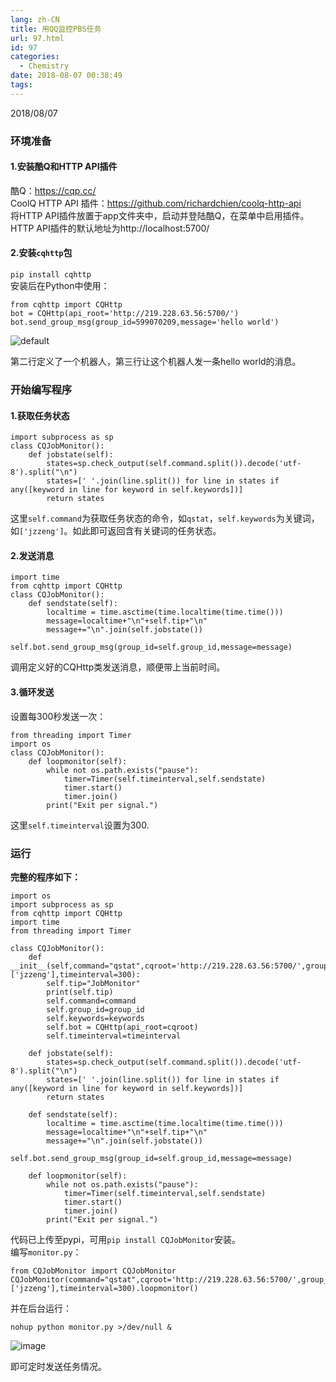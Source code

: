 ```yaml
---
lang: zh-CN
title: 用QQ监控PBS任务
url: 97.html
id: 97
categories:
  - Chemistry
date: 2018-08-07 00:38:49
tags:
---
```


2018/08/07

### 环境准备

#### 1.安装酷Q和HTTP API插件

酷Q：https://cqp.cc/  
CoolQ HTTP API 插件：https://github.com/richardchien/coolq-http-api  
将HTTP API插件放置于app文件夹中，启动并登陆酷Q，在菜单中启用插件。  
HTTP API插件的默认地址为http://localhost:5700/

#### 2.安装`cqhttp`包

`pip install cqhttp`  
安装后在Python中使用：

    from cqhttp import CQHttp
    bot = CQHttp(api_root='http://219.228.63.56:5700/')
    bot.send_group_msg(group_id=599070209,message='hello world')

![default](https://user-images.githubusercontent.com/9496702/43784385-a07c6486-9a96-11e8-808e-be63cf9b381e.png)

第二行定义了一个机器人，第三行让这个机器人发一条hello world的消息。  

### 开始编写程序

#### 1.获取任务状态

    import subprocess as sp
    class CQJobMonitor():
        def jobstate(self):
            states=sp.check_output(self.command.split()).decode('utf-8').split("\n")
            states=[' '.join(line.split()) for line in states if any([keyword in line for keyword in self.keywords])]
            return states

这里`self.command`为获取任务状态的命令，如`qstat`，`self.keywords`为关键词，如`['jzzeng']`。如此即可返回含有关键词的任务状态。

#### 2.发送消息

    import time
    from cqhttp import CQHttp
    class CQJobMonitor():
        def sendstate(self):
            localtime = time.asctime(time.localtime(time.time()))
            message=localtime+"\n"+self.tip+"\n"
            message+="\n".join(self.jobstate())
            self.bot.send_group_msg(group_id=self.group_id,message=message)

调用定义好的CQHttp类发送消息，顺便带上当前时间。

#### 3.循环发送

设置每300秒发送一次：

    from threading import Timer
    import os
    class CQJobMonitor():
        def loopmonitor(self):
            while not os.path.exists("pause"):
                timer=Timer(self.timeinterval,self.sendstate)
                timer.start()
                timer.join()
            print("Exit per signal.")

这里`self.timeinterval`设置为300.

### 运行

**完整的程序如下：**

    import os
    import subprocess as sp
    from cqhttp import CQHttp
    import time
    from threading import Timer
    
    class CQJobMonitor():
        def __init__(self,command="qstat",cqroot='http://219.228.63.56:5700/',group_id=312676525,keywords=['jzzeng'],timeinterval=300):
            self.tip="JobMonitor"
            print(self.tip)
            self.command=command
            self.group_id=group_id
            self.keywords=keywords
            self.bot = CQHttp(api_root=cqroot)
            self.timeinterval=timeinterval
    
        def jobstate(self):
            states=sp.check_output(self.command.split()).decode('utf-8').split("\n")
            states=[' '.join(line.split()) for line in states if any([keyword in line for keyword in self.keywords])]
            return states
    
        def sendstate(self):
            localtime = time.asctime(time.localtime(time.time()))
            message=localtime+"\n"+self.tip+"\n"
            message+="\n".join(self.jobstate())
            self.bot.send_group_msg(group_id=self.group_id,message=message)
    
        def loopmonitor(self):
            while not os.path.exists("pause"):
                timer=Timer(self.timeinterval,self.sendstate)
                timer.start()
                timer.join()
            print("Exit per signal.")

代码已上传至pypi，可用`pip install CQJobMonitor`安装。  
编写`monitor.py`：

    from CQJobMonitor import CQJobMonitor
    CQJobMonitor(command="qstat",cqroot='http://219.228.63.56:5700/',group_id=312676525,keywords=['jzzeng'],timeinterval=300).loopmonitor()

并在后台运行：

    nohup python monitor.py >/dev/null &

![image](https://user-images.githubusercontent.com/9496702/43786091-6ca16c66-9a9a-11e8-8a55-acde7f3bed2d.png)

  
即可定时发送任务情况。

